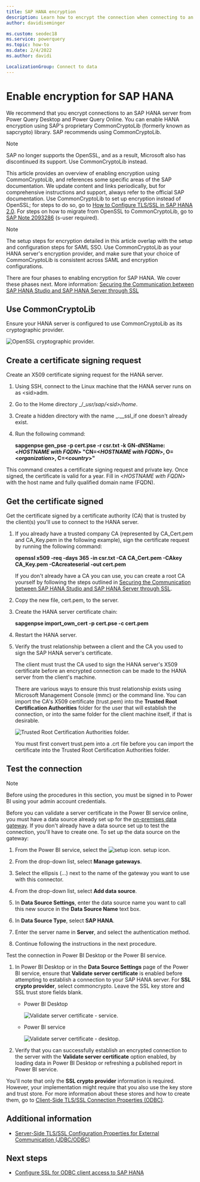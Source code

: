 ```yaml
---
title: SAP HANA encryption
description: Learn how to encrypt the connection when connecting to an SAP HANA server from Power Query using SAML SSO.
author: davidiseminger

ms.custom: seodec18
ms.service: powerquery
ms.topic: how-to
ms.date: 2/4/2022
ms.author: davidi

LocalizationGroup: Connect to data
---
```


# Enable encryption for SAP HANA

We recommend that you encrypt connections to an SAP HANA server from Power Query Desktop and Power Query Online. You can enable HANA encryption using SAP's proprietary CommonCryptoLib (formerly known as sapcrypto) library. SAP recommends using CommonCryptoLib.

>[!Note]
>SAP no longer supports the OpenSSL, and as a result, Microsoft also has discontinued its support. Use CommonCryptoLib instead.

This article provides an overview of enabling encryption using CommonCryptoLib, and references some specific areas of the SAP documentation. We update content and links periodically, but for comprehensive instructions and support, always refer to the official SAP documentation. Use CommonCryptoLib to set up encryption instead of OpenSSL; for steps to do so, go to [How to Configure TLS/SSL in SAP HANA 2.0](https://blogs.sap.com/2018/11/13/how-to-configure-tlsssl-in-sap-hana-2.0/). For steps on how to migrate from OpenSSL to CommonCryptoLib, go to [SAP Note 2093286](https://launchpad.support.sap.com/#/notes/2093286) (s-user required).

> [!NOTE]
> The setup steps for encryption detailed in this article overlap with the setup and configuration steps for SAML SSO. Use CommonCryptoLib as your HANA server's encryption provider, and make sure that your choice of CommonCryptoLib is consistent across SAML and encryption configurations.

There are four phases to enabling encryption for SAP HANA. We cover these phases next. More information: [Securing the Communication between SAP HANA Studio and SAP HANA Server through SSL](https://blogs.sap.com/2015/09/28/securing-the-communication-between-sap-hana-studio-and-sap-hana-server-through-ssl/)

## Use CommonCryptoLib

Ensure your HANA server is configured to use CommonCryptoLib as its cryptographic provider.

![OpenSSL cryptographic provider.](common-crypto.png)

## Create a certificate signing request

Create an X509 certificate signing request for the HANA server.

1. Using SSH, connect to the Linux machine that the HANA server runs on as \<sid\>adm.

2. Go to the Home directory _/__usr/sap/\<sid\>/home_.

3. Create a hidden directory with the name _.__ssl_if one doesn't already exist.

4. Run the following command:

    **sapgenpse gen_pse -p cert.pse -r csr.txt -k GN-dNSName:\<_HOSTNAME with FQDN_> "CN=\<_HOSTNAME with FQDN_>, O=\<_organization_>, C=\<_country_>"**

This command creates a certificate signing request and private key. Once signed, the certificate is valid for a year. Fill in \<_HOSTNAME with FQDN_> with the host name and fully qualified domain name (FQDN).

## Get the certificate signed

Get the certificate signed by a certificate authority (CA) that is trusted by the client(s) you'll use to connect to the HANA server.

1. If you already have a trusted company CA (represented by CA\_Cert.pem and CA\_Key.pem in the following example), sign the certificate request by running the following command:

    **openssl x509 -req -days 365 -in csr.txt -CA CA_Cert.pem -CAkey CA_Key.pem -CAcreateserial -out cert.pem**

    If you don't already have a CA you can use, you can create a root CA yourself by following the steps outlined in [Securing the Communication between SAP HANA Studio and SAP HANA Server through SSL](https://blogs.sap.com/2015/09/28/securing-the-communication-between-sap-hana-studio-and-sap-hana-server-through-ssl/).

2. Copy the new file, cert.pem, to the server.

3. Create the HANA server certificate chain:

    **sapgenpse import_own_cert -p cert.pse -c cert.pem**

4. Restart the HANA server.

5. Verify the trust relationship between a client and the CA you used to sign the SAP HANA server's certificate.

    The client must trust the CA used to sign the HANA server's X509 certificate before an encrypted connection can be made to the HANA server from the client's machine.

    There are various ways to ensure this trust relationship exists using Microsoft Management Console (mmc) or the command line. You can import the CA's X509 certificate (trust.pem) into the **Trusted Root Certification Authorities** folder for the user that will establish the connection, or into the same folder for the client machine itself, if that is desirable.

    ![Trusted Root Certification Authorities folder.](trusted-root-certification.png)

    You must first convert trust.pem into a .crt file before you can import the certificate into the Trusted Root Certification Authorities folder.

## Test the connection

>[!Note]
> Before using the procedures in this section, you must be signed in to Power BI using your admin account credentials.

Before you can validate a server certificate in the Power BI service online, you must have a data source already set up for the [on-premises data gateway](/data-integration/gateway/). If you don't already have a data source set up to test the connection, you'll have to create one. To set up the data source on the gateway:

1. From the Power BI service, select the ![setup icon.](setup.png) setup icon.

2. From the drop-down list, select **Manage gateways**.

3. Select the ellipsis (...) next to the name of the gateway you want to use with this connector.

4. From the drop-down list, select **Add data source**.

5. In **Data Source Settings**, enter the data source name you want to call this new source in the **Data Source Name** text box.

6. In **Data Source Type**, select **SAP HANA**.

7. Enter the server name in **Server**, and select the authentication method.

8. Continue following the instructions in the next procedure.

Test the connection in Power BI Desktop or the Power BI service.

1. In Power BI Desktop or in the **Data Source Settings** page of the Power BI service, ensure that **Validate server certificate** is enabled before attempting to establish a connection to your SAP HANA server. For **SSL crypto provider**, select commoncrypto. Leave the SSL key store and SSL trust store fields blank.

    - Power BI Desktop

        ![Validate server certificate - service.](validate-server-certificate-service.png)

    - Power BI service

        ![Validate server certificate - desktop.](validate-server-certificate-desktop.png)

2. Verify that you can successfully establish an encrypted connection to the server with the **Validate server certificate** option enabled, by loading data in Power BI Desktop or refreshing a published report in Power BI service.

You'll note that only the **SSL crypto provider** information is required. However, your implementation might require that you also use the key store and trust store. For more information about these stores and how to create them, go to [Client-Side TLS/SSL Connection Properties (ODBC)](https://help.sap.com/viewer/b3ee5778bc2e4a089d3299b82ec762a7/2.0.03/en-US/0ae2b75266df44499d8fed8035e024ad.html).

## Additional information

- [Server-Side TLS/SSL Configuration Properties for External Communication (JDBC/ODBC)](https://help.sap.com/viewer/b3ee5778bc2e4a089d3299b82ec762a7/2.0.04/en-US/64065bc94ccb4f64bfb544686db23e60.html)

## Next steps

- [Configure SSL for ODBC client access to SAP HANA](configure-odbc-sap-hana.md)